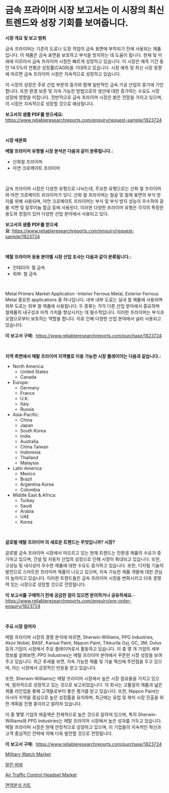 <p><h1>금속 프라이머 시장 보고서는 이 시장의 최신 트렌드와 성장 기회를 보여줍니다.</h1></p><p><strong>시장 개요 및 보고 범위</strong></p>
<p><p>금속 프라이머는 기존의 도료나 도장 작업이 금속 표면에 부착되기 전에 사용되는 제품입니다. 이 제품은 금속 표면을 보호하고 부식을 방지하는 데 도움이 됩니다. 현재 및 미래에 이르러서 금속 프라이머 시장은 빠르게 성장하고 있습니다. 이 시장은 예측 기간 동안 14.5%의 연평균 성장률(CAGR)을 기대하고 있습니다. 시장 예측 및 최신 시장 동향에 따르면 금속 프라이머 시장은 지속적으로 성장하고 있습니다.</p><p>이 시장의 성장은 주로 산업 부문의 증가와 함께 일반적인 금속 가공 산업의 증가에 기인합니다. 또한 환경 보존 및 지속 가능한 방법으로의 생산에 대한 증가하는 수요도 시장 성장에 영향을 미칩니다. 전반적으로 금속 프라이머 시장은 밝은 전망을 가지고 있으며, 이 시장은 지속적으로 성장할 것으로 예상됩니다.</p></p>
<p><strong>보고서의 샘플 PDF를 받으세요:</strong> <a href="https://www.reliableresearchreports.com/enquiry/request-sample/1823724">https://www.reliableresearchreports.com/enquiry/request-sample/1823724</a></p>
<p>&nbsp;</p>
<p><strong>시장 세분화</strong></p>
<p><strong>메탈 프라이머 유형별 시장 분석은 다음과 같이 분류됩니다.:</strong></p>
<p><ul><li>산화철 프라이머</li><li>아연 크로메이트 프라이머</li></ul></p>
<p>&nbsp;</p>
<p><p>금속 프라이머 시장은 다양한 유형으로 나뉘는데, 주요한 유형으로는 산화 철 프라이머와 아연 크로메이트 프라이머가 있다. 산화 철 프라이머는 철골 및 철제 표면의 부식 방지를 위해 사용되며, 아연 크로메이트 프라이머는 부식 및 부식 방지 성능이 우수하여 광물 석면 및 알루미늄 합금 등에 사용된다. 이러한 다양한 프라이머 유형은 각각의 특정한 용도와 장점이 있어 다양한 산업 분야에서 사용되고 있다.</p></p>
<p><strong>보고서의 샘플 PDF를 받으세요:</strong>&nbsp;<a href="https://www.reliableresearchreports.com/enquiry/request-sample/1823724">https://www.reliableresearchreports.com/enquiry/request-sample/1823724</a></p>
<p>&nbsp;</p>
<p><strong> 메탈 프라이머 응용 분야별 시장 산업 조사는 다음과 같이 분류됩니다.:</strong></p>
<p><ul><li>인테리어: 철 금속</li><li>외부: 철 금속</li></ul></p>
<p>&nbsp;</p>
<p><p>Metal Primers Market Application -Interior Ferrous Metal, Exterior Ferrous Metal 중요한 applications 중 하나입니다. 내부 내부 도료는 실내 철 제품에 사용되며 외부 도료는 외부 철 제품에 사용됩니다. 두 종류는 각각 다른 산업 분야에서 중요하며 철제품의 내구성과 미적 가치를 향상시키는 데 필수적입니다. 이러한 프라이머는 부식과 오염으로부터 보호하는 역할을 합니다. 이로 인해 다양한 산업 분야에서 널리 사용되고 있습니다.</p></p>
<p><strong>이 보고서 구매:</strong>&nbsp; <a href="https://www.reliableresearchreports.com/purchase/1823724">https://www.reliableresearchreports.com/purchase/1823724</a></p>
<p>&nbsp;</p>
<p><strong>지역 측면에서 메탈 프라이머 지역별로 이용 가능한 시장 플레이어는 다음과 같습니다.:</strong></p>
<p><ul>
    <li>
        North America:
        <ul>
            <li>United States</li>
            <li>Canada</li>
        </ul>
    </li>
    <li>
        Europe:
        <ul>
            <li>Germany</li>
            <li>France</li>
            <li>U.K.</li>
            <li>Italy</li>
            <li>Russia</li>
        </ul>
    </li>
    <li>
        Asia-Pacific:
        <ul>
            <li>China</li>
            <li>Japan</li>
            <li>South Korea</li>
            <li>India</li>
            <li>Australia</li>
            <li>China Taiwan</li>
            <li>Indonesia</li>
            <li>Thailand</li>
            <li>Malaysia</li>
        </ul>
    </li>
    <li>
        Latin America:
        <ul>
            <li>Mexico</li>
            <li>Brazil</li>
            <li>Argentina Korea</li>
            <li>Colombia</li>
        </ul>
    </li>
    <li>
        Middle East & Africa:
        <ul>
            <li>Turkey</li>
            <li>Saudi</li>
            <li>Arabia</li>
            <li>UAE</li>
            <li>Korea</li>
        </ul>
    </li>
    </ul></p>
<p>&nbsp;</p>
<p><strong>글로벌 메탈 프라이머 의 새로운 트렌드는 무엇입니까? 시장?</strong></p>
<p><p>글로벌 금속 프라이머 시장에서 떠오르고 있는 현재 트렌드는 친환경 제품의 수요가 증가하고 있으며, 건설 및 자동차 산업의 성장으로 인해 시장이 확대되고 있습니다. 또한, 고성능 및 내식성이 우수한 제품에 대한 수요도 증가하고 있습니다. 또한, 디지털 기술의 발전으로 스마트한 프라이머 제품이 나오고 있으며, 지속 가능한 제품 개발에 대한 관심이 높아지고 있습니다. 이러한 트렌드들은 금속 프라이머 시장을 변화시키고 더욱 경쟁력 있는 시장으로 성장할 것으로 전망됩니다.</p></p>
<p><strong>이 보고서를 구매하기 전에 궁금한 점이 있으면 문의하거나 공유하세요.</strong>- <a href="https://www.reliableresearchreports.com/enquiry/pre-order-enquiry/1823724">https://www.reliableresearchreports.com/enquiry/pre-order-enquiry/1823724</a></p>
<p>&nbsp;</p>
<p><strong>주요 시장 참여자</strong></p>
<p><p>메탈 프라이머 시장의 경쟁 분석에 따르면, Sherwin-Williams, PPG Industries, Akzo Nobel, BASF, Kansai Paint, Nippon Paint, Tikkurila Oyj, GC, 3M, Dulux 등의 기업이 시장에서 주요 플레이어로서 활동하고 있습니다. 이 중 몇 개 기업의 세부 정보를 살펴보면, PPG Industries는 메탈 프라이머 분야에서 꾸준한 시장 성장을 보여주고 있습니다. 최근 추세를 보면, 지속 가능한 제품 및 기술 혁신에 주안점을 두고 있으며, 이는 시장에서 긍정적인 반응을 얻고 있습니다. </p><p>또한, Sherwin-Williams는 메탈 프라이머 시장에서 높은 시장 점유율을 가지고 있으며, 점차적으로 성장하고 있는 것으로 보고되었습니다. 이 회사는 고품질의 제품과 넓은 제품 라인업을 통해 고객들로부터 좋은 평가를 받고 있습니다. 또한, Nippon Paint는 아시아 지역을 중심으로 높은 성장률을 유지하며, 최근에는 유럽 및 북미 시장 진출을 위한 계획을 진행 중이라고 알려져 있습니다.</p><p>이 중 몇몇 기업의 매출액은 전체적으로 높은 것으로 알려져 있으며, 특히 Sherwin-Williams와 PPG Industries는 메탈 프라이머 시장에서 높은 성과를 거두고 있습니다. 메탈 프라이머 시장은 현재 안정적으로 성장하고 있으며, 이 기업들의 지속적인 혁신과 고객 중심적인 전략에 의해 더욱 발전할 것으로 전망됩니다.</p></p>
<p><strong>이 보고서 구매:</strong>&nbsp;&nbsp;<a href="https://www.reliableresearchreports.com/purchase/1823724">https://www.reliableresearchreports.com/purchase/1823724</a></p>
<p><p><a href="https://github.com/Sinjinluong3e0awx2m195k76/Market-Research-Report-List-1/blob/main/military-watch-market.md">Military Watch Market</a></p><p><a href="https://medium.com/@treyhettinger2023/%EA%B1%B4%EC%A1%B0%EB%90%9C-%EC%B2%B4%EB%A6%AC-%EC%8B%9C%EC%9E%A5-%EA%B7%9C%EB%AA%A8-%EB%B0%8F-%EC%8B%9C%EC%9E%A5-%EB%8F%99%ED%96%A5-%EC%99%84%EB%B2%BD%ED%95%9C-%EC%82%B0%EC%97%85-%EA%B0%9C%EC%9A%94-2024%EB%85%84%EB%B6%80%ED%84%B0-2031%EB%85%84%EA%B9%8C%EC%A7%80-0c81ae4bfdc1">말린 버찌</a></p><p><a href="https://github.com/shotows/Market-Research-Report-List-1/blob/main/air-traffic-control-headset-market.md">Air Traffic Control Headset Market</a></p><p><a href="https://medium.com/@fredajerde/%EB%A9%B4%EC%97%AD%EC%B8%A1%EC%A0%95%ED%82%A4%ED%8A%B8-%EC%8B%9C%EC%9E%A5-%EB%B6%84%EC%84%9D-cagr-%EC%8B%9C%EC%9E%A5-%EC%84%B8%EB%B6%84%ED%99%94-%EB%B0%8F-%EA%B8%80%EB%A1%9C%EB%B2%8C-%EC%82%B0%EC%97%85-%EA%B0%9C%EC%9A%94-aa9b548f881e">면역분석 키트</a></p></p>

